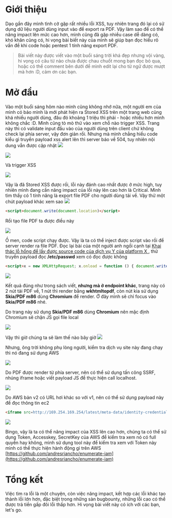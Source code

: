 # Giới thiệu
Dạo gần đây mình tình cờ gặp rất nhiều lỗi XSS, tuy nhiên trang đó lại có sử dụng dữ liệu người dùng input vào để export ra PDF. Vậy làm sao để có thể nâng impact lên mức cao hơn, mình cũng đã gặp nhiều case dễ dàng có, khó khăn cũng có, hi vọng bài biết này của mình sẽ giúp bạn đọc hiểu rõ vấn đề khi code hoặc pentest 1 tính năng export PDF.
> Bài viết này được viết vào một buổi sáng trời khá đẹp nhưng vội vàng, hi vọng có câu từ nào chưa được chau chuốt mong bạn đọc bỏ qua, hoặc có thể comment bên dưới để mình edit lại cho từ ngữ được mượt mà hơn :D, cảm ơn các bạn.
# Mở đầu
Vào một buổi sáng hôm nào mình cũng không nhớ nữa, một người em của mình có bảo mình là mới phát hiện ra Stored XSS trên một trang web cũng khá nhiều người dùng, đâu đó khoảng 1 triệu thì phải - hoặc nhiều hơn mình không chắc :D. Mình cũng tò mò thử vào xem chỗ nào trigger XSS. Trang này thì có validate input đầu vào của người dùng trên client chứ không check lại phía server, vậy đơn giản rồi. Nhưng mà mình chẳng hiểu code kiểu gì truyền payload xss alert lên thì server báo về 504, tuy nhiên nội dung vẫn được cập nhật ![](https://chatpp.thangtd.com/img/emoticons/facepalm.gif)

![](https://images.viblo.asia/bc711f6e-96e7-4a0d-ac33-e265a21e58b4.png)

Và trigger XSS

![](https://images.viblo.asia/db0b83ec-0bd8-456f-9bd3-6ebd3549fcd1.png)

Vậy là đã Stored XSS được rồi, lỗi này đánh cao nhất được ở mức high, tuy nhiên mình đang cần nâng impact của lỗi này lên cao hơn là Critical. Mình tìm thấy có 1 tính năng là export file PDF cho người dùng tải về. Vậy thử một chút payload khác xem sao ![](https://chatpp.thangtd.com/img/emoticons/jp/go.png)

```html
<script>document.write(document.location)</script>
```

Rồi tạo file PDF ta được điều này

![](https://images.viblo.asia/1e6f0fa6-b6d6-4726-8acf-3e8558a77461.png)

Ồ men, code script chạy được. Vậy là ta có thể inject được script vào rồi để server render ra file PDF. Đọc lại bài của một người anh ngồi cạnh tại [Khai thác lỗ hổng để lấy được source code của dịch vụ Y của platform X
](https://viblo.asia/p/khai-thac-lo-hong-de-lay-duoc-source-code-cua-dich-vu-y-cua-platform-x-maGK7k1AKj2), thử truyền payload đọc **/etc/passwd** xem có đọc được không

```html
<script>x = new XMLHttpRequest; x.onload = function () { document.write(this.responseText + document.location.pathname) }; x.open('GET', 'file:///etc/passwd'); x.send();</script>
```

![](https://images.viblo.asia/bbacd673-2e02-411f-8a4a-ee45c15d1067.png)

Kết quả đúng như trong sách viết, **nhưng mà ở endpoint khác**, trang này có 2 nút tải PDF về, 1 nút thì render bằng **wkhtmltopdf**, còn nút kia sử dụng **Skia/PDF m86** dùng **Chromium** để render. Ở đây mình sẽ chỉ focus vào **Skia/PDF m86** nhé.

Do trang này sử dụng **Skia/PDF m86** dùng **Chromium** nên mặc định Chromium sẽ chặn JS gọi file local

![](https://images.viblo.asia/4bd945ed-b342-42d8-9427-bda6038e7aef.png)

Vậy thì giờ chúng ta sẽ làm thế nào bây giờ ![](https://chatpp.thangtd.com/img/emoticons/facepalm.gif)

Nhưng, ông trời không phụ lòng người, kiểm tra dịch vụ site này đang chạy thì nó đang sử dụng AWS

![](https://images.viblo.asia/4dce7519-eaf1-495d-811c-227a4b377422.png)

Do PDF được render từ phía server, nên có thể sử dụng tấn công SSRF, nhúng iframe hoặc viết payload JS để thực hiện call localhost. 

![](https://images.viblo.asia/d1f818e6-f1b9-4bbf-a960-f2b79a3cf1ad.png)

Do AWS bản v2 có URL hơi khác so với v1, nên có thể sử dụng payload này để đọc thông tin ec2

```html
<iframe src=http://169.254.169.254/latest/meta-data/identity-credentials/ec2/security-credentials/ec2-instance></iframe>
```
![](https://images.viblo.asia/bbd2fa7c-20b4-44d3-8c69-30aa6f29747c.png)

Bingo, vậy là ta có thể nâng impact của XSS lên cao hơn, chúng ta có thể sử dụng Token, Accesskey, SecretKey của AWS để kiểm tra xem nó có full quyền hay không, mình sử dụng tool này để kiểm tra xem với Token này mình có thể thực hiện hành động gì trên AWS [https://github.com/andresriancho/enumerate-iam](https://github.com/andresriancho/enumerate-iam)

# Tổng kết
Việc tìm ra lỗi là một chuyện, còn việc nâng impact, kết hợp các lỗi khác tạo thành lỗi lớn hơn, đặc biệt trong những sàn bugbounty, những lỗi cao có thể được trả tiền gấp đôi lỗi thấp hơn. Hi vọng bài viết này có ích với các bạn, let's go.